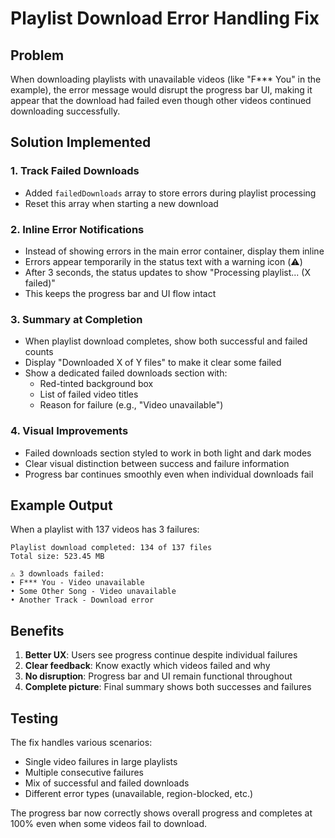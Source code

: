 # Playlist Download Error Handling Fix

## Problem
When downloading playlists with unavailable videos (like "F*** You" in the example), the error message would disrupt the progress bar UI, making it appear that the download had failed even though other videos continued downloading successfully.

## Solution Implemented

### 1. Track Failed Downloads
- Added `failedDownloads` array to store errors during playlist processing
- Reset this array when starting a new download

### 2. Inline Error Notifications
- Instead of showing errors in the main error container, display them inline
- Errors appear temporarily in the status text with a warning icon (⚠️)
- After 3 seconds, the status updates to show "Processing playlist... (X failed)"
- This keeps the progress bar and UI flow intact

### 3. Summary at Completion
- When playlist download completes, show both successful and failed counts
- Display "Downloaded X of Y files" to make it clear some failed
- Show a dedicated failed downloads section with:
  - Red-tinted background box
  - List of failed video titles
  - Reason for failure (e.g., "Video unavailable")

### 4. Visual Improvements
- Failed downloads section styled to work in both light and dark modes
- Clear visual distinction between success and failure information
- Progress bar continues smoothly even when individual downloads fail

## Example Output
When a playlist with 137 videos has 3 failures:
```
Playlist download completed: 134 of 137 files
Total size: 523.45 MB

⚠️ 3 downloads failed:
• F*** You - Video unavailable
• Some Other Song - Video unavailable  
• Another Track - Download error
```

## Benefits
1. **Better UX**: Users see progress continue despite individual failures
2. **Clear feedback**: Know exactly which videos failed and why
3. **No disruption**: Progress bar and UI remain functional throughout
4. **Complete picture**: Final summary shows both successes and failures

## Testing
The fix handles various scenarios:
- Single video failures in large playlists
- Multiple consecutive failures
- Mix of successful and failed downloads
- Different error types (unavailable, region-blocked, etc.)

The progress bar now correctly shows overall progress and completes at 100% even when some videos fail to download.